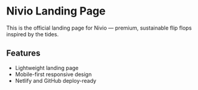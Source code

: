 # Nivio Landing Page

This is the official landing page for Nivio — premium, sustainable flip flops inspired by the tides.

## Features
- Lightweight landing page
- Mobile-first responsive design
- Netlify and GitHub deploy-ready
